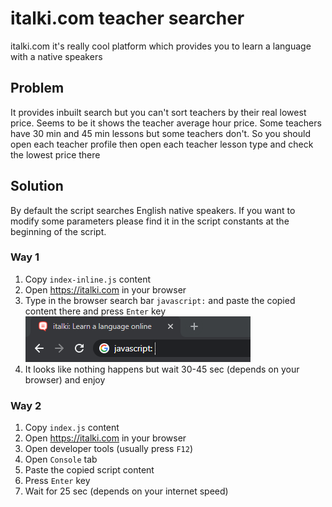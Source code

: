 # italki.com teacher searcher
 
italki.com it's really cool platform which provides you to learn a language with a native speakers
 
## Problem
It provides inbuilt search but you can't sort teachers by their real lowest price. Seems to be it shows the teacher average hour price. Some teachers have 30 min and 45 min lessons but some teachers don't. So you should open each teacher profile then open each teacher lesson type and check the lowest price there
 
## Solution
By default the script searches English native speakers. If you want to modify some parameters please find it in the script constants at the beginning of the script.
### Way 1
1. Copy `index-inline.js` content
1. Open https://italki.com in your browser
1. Type in the browser search bar `javascript:` and paste the copied content there and press `Enter` key <br/>
   ![search bar example](search-bar-example.png)
1. It looks like nothing happens but wait 30-45 sec (depends on your browser) and enjoy

### Way 2
1. Copy `index.js` content
1. Open https://italki.com in your browser
1. Open developer tools (usually press `F12`)
1. Open `Console` tab
1. Paste the copied script content
1. Press `Enter` key
1. Wait for 25 sec (depends on your internet speed) 
